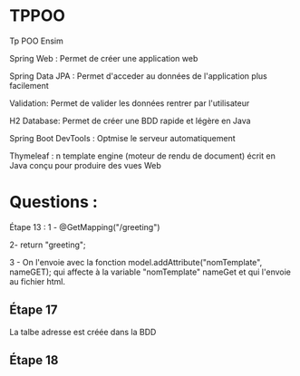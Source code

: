 # TPPOO
Tp POO Ensim

Spring Web : Permet de créer une application web

Spring Data JPA : Permet d'acceder au données de l'application plus facilement

Validation: Permet de valider les données rentrer par l'utilisateur

H2 Database: Permet de créer une BDD rapide et légère en Java

Spring Boot DevTools : Optmise le serveur automatiquement

Thymeleaf : n template engine (moteur de rendu de document) écrit en Java conçu pour produire des vues Web

<H1>Questions : </H1>
Étape 13 : 
1 - @GetMapping("/greeting")

2-  return "greeting"; 

3 - On l'envoie avec la fonction  model.addAttribute("nomTemplate", nameGET); qui affecte à la variable "nomTemplate" nameGet et qui l'envoie au fichier html.

<h2> Étape 17</h2>
La talbe adresse est créée dans la BDD
<h2> Étape 18</h2>

